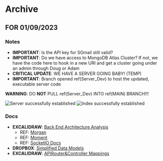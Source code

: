 # Archive

## FOR 01/09/2023
### Notes
- **IMPORTANT**: Is the API key for SGmail still valid?
- **IMPORTANT**: Do we have access to MongoDB Atlas Cluster? If not, we have the code here to hook in a new URI and get a cluster going under an admin through Doug or Adam
- **CRITICAL UPDATE**: WE HAVE A SERVER GOING BABY! (TEMP)
- **IMPORTANT**: Branch opened ref(Server_Dev) to host the updated, executable server code

**WARNING**: DO **NOT** PULL ref(Server_Dev) INTO ref(MAIN) BRANCH!!!

<img src="https://dl.dropboxusercontent.com/s/orwed3h58i36mlk/ServerLogSuccess.png?dl=0" alt="Server successfully established">
<img src="https://dl.dropboxusercontent.com/s/85ns08uzc3j5moc/IndexLogSuccess.png?dl=0" alt="Index successfully established">

### Docs
- **EXCALIDRAW**: [Back End Architecture Analysis](https://excalidraw.com/#json=0p3dGlWgO5SEZTntivmFW,uLbi-t_aRWrDYNE_vR9-0g)
  - REF: [Morgan](https://github.com/expressjs/morgan)
  - REF: [Moment](https://github.com/moment/moment)
  - REF: [SocketIO Docs](https://socket.io/docs/v4/)
- **DROPBOX**: [Simplified Data Models](https://www.dropbox.com/s/6iwpmcq9jcvos3g/Models.jsonc?dl=0)
- **EXCALIDRAW**: [APIRouter&Controller Mappings](https://excalidraw.com/#json=nPVf6hlDmpPetIibQG8uI,Ct3JlVL_lQyziEA0cSY2kA)
